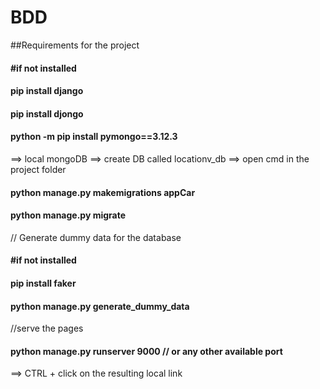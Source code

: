 # BDD

##Requirements for the project

#### #if not installed

#### pip install django

#### pip install djongo

#### python -m pip install pymongo==3.12.3

==> local mongoDB
==> create DB called locationv_db
==> open cmd in the project folder

#### python manage.py makemigrations appCar

#### python manage.py migrate

// Generate dummy data for the database

#### #if not installed

#### pip install faker

#### python manage.py generate_dummy_data

//serve the pages

#### python manage.py runserver 9000 // or any other available port

==> CTRL + click on the resulting local link
